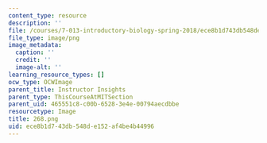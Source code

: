 ```yaml
---
content_type: resource
description: ''
file: /courses/7-013-introductory-biology-spring-2018/ece8b1d743db548de152af4be4b44996_268.png
file_type: image/png
image_metadata:
  caption: ''
  credit: ''
  image-alt: ''
learning_resource_types: []
ocw_type: OCWImage
parent_title: Instructor Insights
parent_type: ThisCourseAtMITSection
parent_uid: 465551c8-c00b-6528-3e4e-00794aecdbbe
resourcetype: Image
title: 268.png
uid: ece8b1d7-43db-548d-e152-af4be4b44996
---
```

